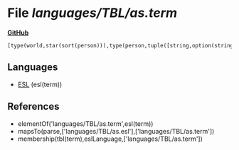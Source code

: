 # File _languages/TBL/as.term_
**[GitHub](https://github.com/softlang/yas/blob/master/languages/TBL/as.term)**
```
[type(world,star(sort(person))),type(person,tuple([string,option(string)]))].
```

## Languages
* [ESL](../languages/ESL.md) (esl(term))

## References
* elementOf('languages/TBL/as.term',esl(term))
* mapsTo(parse,['languages/TBL/as.esl'],['languages/TBL/as.term'])
* membership(tbl(term),eslLanguage,['languages/TBL/as.term'])

